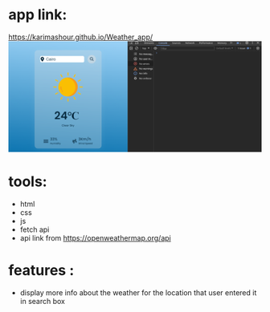 # app link:
https://karimashour.github.io/Weather_app/
<img src="image.png"/> <br>
# tools:
- html
- css
- js
- fetch api
- api link from  https://openweathermap.org/api

# features :
- display more info about the weather  for the location that user entered it in search box
